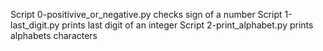 Script 0-positivive_or_negative.py checks sign of a number
Script 1-last_digit.py  prints last digit of an integer
Script 2-print_alphabet.py prints alphabets characters
